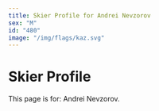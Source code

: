 ```yaml
---
title: Skier Profile for Andrei Nevzorov
sex: "M"
id: "480"
image: "/img/flags/kaz.svg" 
---
```


# Skier Profile

This page is for: Andrei Nevzorov.
    